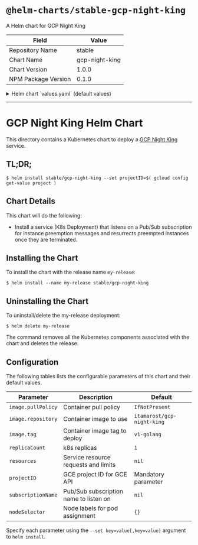 # `@helm-charts/stable-gcp-night-king`

A Helm chart for GCP Night King

| Field               | Value          |
| ------------------- | -------------- |
| Repository Name     | stable         |
| Chart Name          | gcp-night-king |
| Chart Version       | 1.0.0          |
| NPM Package Version | 0.1.0          |

<details>

<summary>Helm chart `values.yaml` (default values)</summary>

```yaml
# Default values for gcp-night-king.
# This is a YAML-formatted file.
# Declare variables to be passed into your templates.
replicaCount: 1
image:
  repository: itamarost/gcp-night-king
  tag: v1-golang
  pullPolicy: IfNotPresent
## Node labels for pod assignment
## Ref: https://kubernetes.io/docs/user-guide/node-selection/
##
nodeSelector: {}
resources:
  {}
  # We usually recommend not to specify default resources and to leave this as a conscious
  # choice for the user. This also increases chances charts run on environments with little
  # resources, such as Minikube. If you do want to specify resources, uncomment the following
  # lines, adjust them as necessary, and remove the curly braces after 'resources:'.
  # limits:
  #  cpu: 100m
  #  memory: 128Mi
  # requests:
  #  cpu: 100m
  #  memory: 128Mi

# GCE project ID for GCE API usage - mandatory paramter
projectID: 'MUST PROVIDE PROJECT ID'
# Pub/Sub subscription name to listen on
# subscriptionName: your-pubsub-subscription-name
```

</details>

---

# GCP Night King Helm Chart

This directory contains a Kubernetes chart to deploy a
[GCP Night King](https://github.com/itamaro/gcp-go-night-king) service.

## TL;DR;

```console
$ helm install stable/gcp-night-king --set projectID=$( gcloud config get-value project )
```

## Chart Details

This chart will do the following:

- Install a service (K8s Deployment) that listens on a Pub/Sub subscription for instance preemption
  messages and resurrects preempted instances once they are terminated.

## Installing the Chart

To install the chart with the release name `my-release`:

```console
$ helm install --name my-release stable/gcp-night-king
```

## Uninstalling the Chart

To uninstall/delete the my-release deployment:

```console
$ helm delete my-release
```

The command removes all the Kubernetes components associated with the chart and deletes the release.

## Configuration

The following tables lists the configurable parameters of this chart and their default values.

| Parameter          | Description                            | Default                    |
| ------------------ | -------------------------------------- | -------------------------- |
| `image.pullPolicy` | Container pull policy                  | `IfNotPresent`             |
| `image.repository` | Container image to use                 | `itamarost/gcp-night-king` |
| `image.tag`        | Container image tag to deploy          | `v1-golang`                |
| `replicaCount`     | k8s replicas                           | `1`                        |
| `resources`        | Service resource requests and limits   | `nil`                      |
| `projectID`        | GCE project ID for GCE API             | Mandatory parameter        |
| `subscriptionName` | Pub/Sub subscription name to listen on | `nil`                      |
| `nodeSelector`     | Node labels for pod assignment         | `{}`                       |

Specify each parameter using the `--set key=value[,key=value]` argument to `helm install`.
